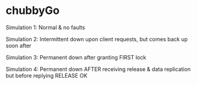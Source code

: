 # chubbyGo

Simulation 1:
Normal & no faults

Simulation 2:
Intermittent down upon client requests, but comes back up soon after

Simulation 3:
Permanent down after granting FIRST lock

Simulation 4:
Permanent down AFTER receiving release & data replication but before replying RELEASE OK
